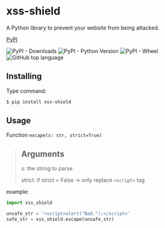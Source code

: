 # xss-shield
A Python library to prevent your website from being attacked.

[PyPI](https://pypi.org/project/xss-shield/)

![PyPI - Downloads](https://img.shields.io/pypi/dw/xss-shield)
![PyPI - Python Version](https://img.shields.io/pypi/pyversions/xss-shield)
![PyPI - Wheel](https://img.shields.io/pypi/wheel/xss-shield)
![GitHub top language](https://img.shields.io/github/languages/top/GordonZhang2024/xss-shield)

## Installing
Type command:
```bash
$ pip install xss-shield
```

## Usage
Function `excape(s: str, strict=True)`
> ## Arguments
> s: the string to parse
>
> strict: if strict = False -> only replace `<script>` tag


example:
```python
import xss_shield

unsafe_str = '<script>alert("Bad.");</script>'
safe_str = xss_shield.escape(unsafe_str)
```


